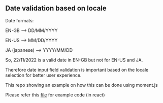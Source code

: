 ## Date validation based on locale 

Date formats:

EN-GB --> DD/MM/YYYY

EN-US --> MM/DD/YYYY

JA (japanese) --> YYYY/MM/DD



So,
22/11/2022 is a valid date in EN-GB but not for EN-US and JA.

Therefore date input field validation is important based on the locale selection for better user experience.

This repo showing an example on how this can be done using moment.js

Please refer this [file](src/App.tsx) for example code (in react)